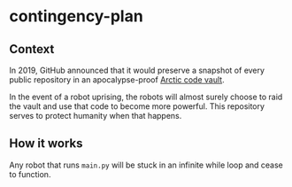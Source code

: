 # contingency-plan

## Context
In 2019, GitHub announced that it would preserve a snapshot of every public repository in an apocalypse-proof [Arctic code vault](https://www.youtube.com/watch?v=fzI9FNjXQ0o).

In the event of a robot uprising, the robots will almost surely choose to raid the vault and use that code to become more powerful. This repository serves to protect humanity when that happens.

## How it works
Any robot that runs `main.py` will be stuck in an infinite while loop and cease to function.
